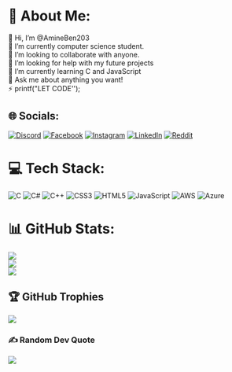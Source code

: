 # 💫 About Me:
👋 Hi, I’m @AmineBen203<br>🔭 I’m currently computer science student.<br>👯 I’m looking to collaborate with anyone.<br>🤝 I’m looking for help with my future projects<br>🌱 I’m currently learning C and JavaScript<br>💬 Ask me about anything you want!<br>⚡ printf("LET CODE'');


## 🌐 Socials:
[![Discord](https://img.shields.io/badge/Discord-%237289DA.svg?logo=discord&logoColor=white)](htttps://discord.gg/TdbCUrFN) [![Facebook](https://img.shields.io/badge/Facebook-%231877F2.svg?logo=Facebook&logoColor=white)](https://facebook.com/brucewayne1939) [![Instagram](https://img.shields.io/badge/Instagram-%23E4405F.svg?logo=Instagram&logoColor=white)](https://instagram.com/bruce.wayne39) [![LinkedIn](https://img.shields.io/badge/LinkedIn-%230077B5.svg?logo=linkedin&logoColor=white)](https://linkedin.com/in/mohamed-amine-ben-ahmed-759121255) [![Reddit](https://img.shields.io/badge/Reddit-%23FF4500.svg?logo=Reddit&logoColor=white)](https://reddit.com/user/AmineBen234) 

# 💻 Tech Stack:
![C](https://img.shields.io/badge/c-%2300599C.svg?style=for-the-badge&logo=c&logoColor=white) ![C#](https://img.shields.io/badge/c%23-%23239120.svg?style=for-the-badge&logo=c-sharp&logoColor=white) ![C++](https://img.shields.io/badge/c++-%2300599C.svg?style=for-the-badge&logo=c%2B%2B&logoColor=white) ![CSS3](https://img.shields.io/badge/css3-%231572B6.svg?style=for-the-badge&logo=css3&logoColor=white) ![HTML5](https://img.shields.io/badge/html5-%23E34F26.svg?style=for-the-badge&logo=html5&logoColor=white) ![JavaScript](https://img.shields.io/badge/javascript-%23323330.svg?style=for-the-badge&logo=javascript&logoColor=%23F7DF1E) ![AWS](https://img.shields.io/badge/AWS-%23FF9900.svg?style=for-the-badge&logo=amazon-aws&logoColor=white) ![Azure](https://img.shields.io/badge/azure-%230072C6.svg?style=for-the-badge&logo=azure-devops&logoColor=white)
# 📊 GitHub Stats:
![](https://github-readme-stats.vercel.app/api?username=AmineBen203&theme=synthwave&hide_border=false&include_all_commits=true&count_private=false)<br/>
![](https://github-readme-streak-stats.herokuapp.com/?user=AmineBen203&theme=synthwave&hide_border=false)<br/>
![](https://github-readme-stats.vercel.app/api/top-langs/?username=AmineBen203&theme=synthwave&hide_border=false&include_all_commits=true&count_private=false&layout=compact)

## 🏆 GitHub Trophies
![](https://github-profile-trophy.vercel.app/?username=AmineBen203&theme=discord&no-frame=false&no-bg=true&margin-w=4)

### ✍️ Random Dev Quote
![](https://quotes-github-readme.vercel.app/api?type=horizontal&theme=radical)


